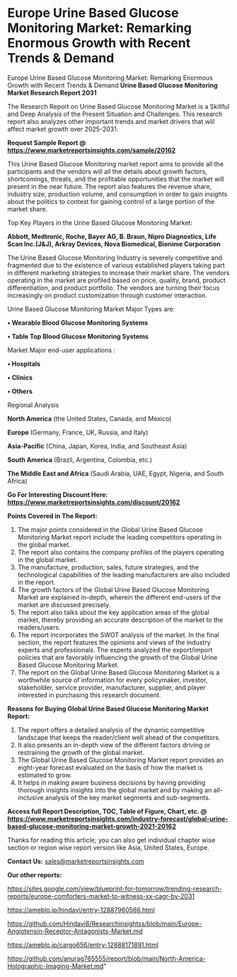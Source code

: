 # Europe Urine Based Glucose Monitoring Market: Remarking Enormous Growth with Recent Trends & Demand
Europe Urine Based Glucose Monitoring Market: Remarking Enormous Growth with Recent Trends & Demand
<strong>Urine Based Glucose Monitoring Market Research Report 2031</strong>

The Research Report on Urine Based Glucose Monitoring Market is a Skillful and Deep Analysis of the Present Situation and Challenges. This research report also analyzes other important trends and market drivers that will affect market growth over 2025-2031.

<strong>Request Sample Report @ <a href=https://www.marketreportsinsights.com/sample/20162>https://www.marketreportsinsights.com/sample/20162</a></strong>

This Urine Based Glucose Monitoring market report aims to provide all the participants and the vendors will all the details about growth factors, shortcomings, threats, and the profitable opportunities that the market will present in the near future. The report also features the revenue share, industry size, production volume, and consumption in order to gain insights about the politics to contest for gaining control of a large portion of the market share.

Top Key Players in the Urine Based Glucose Monitoring Market:

<strong>Abbott, Medtronic, Roche, Bayer AG, B. Braun, Nipro Diagnostics, Life Scan Inc.(J&J), Arkray Devices, Nova Biomedical, Bionime Corporation</strong>

The Urine Based Glucose Monitoring Industry is severely competitive and fragmented due to the existence of various established players taking part in different marketing strategies to increase their market share. The vendors operating in the market are profiled based on price, quality, brand, product differentiation, and product portfolio. The vendors are turning their focus increasingly on product customization through customer interaction.

Urine Based Glucose Monitoring Market Major Types are:

<strong>• Wearable Blood Glucose Monitoring Systems

• Table Top Blood Glucose Monitoring Systems</strong>

Market Major end-user applications :

<strong>• Hospitals

• Clinics

• Others</strong>

Regional Analysis

</u><strong><b>North America</b></strong> (the United States, Canada, and Mexico)

<strong><b>Europe </b></strong>(Germany, France, UK, Russia, and Italy)

<strong><b>Asia-Pacific</b></strong> (China, Japan, Korea, India, and Southeast Asia)

<strong><b>South America</b></strong> (Brazil, Argentina, Colombia, etc.)

<strong><b>The Middle East and Africa</b></strong> (Saudi Arabia, UAE, Egypt, Nigeria, and South Africa)

<strong>Go For Interesting Discount Here: <a href=https://www.marketreportsinsights.com/discount/20162>https://www.marketreportsinsights.com/discount/20162</a></strong>

<strong>Points Covered in The Report:</strong>
<ol>
  <li>The major points considered in the Global Urine Based Glucose Monitoring Market report include the leading competitors operating in the global market.</li>
  <li>The report also contains the company profiles of the players operating in the global market.</li>
  <li>The manufacture, production, sales, future strategies, and the technological capabilities of the leading manufacturers are also included in the report.</li>
  <li>The growth factors of the Global Urine Based Glucose Monitoring Market are explained in-depth, wherein the different end-users of the market are discussed precisely.</li>
  <li>The report also talks about the key application areas of the global market, thereby providing an accurate description of the market to the readers/users.</li>
  <li>The report incorporates the SWOT analysis of the market. In the final section, the report features the opinions and views of the industry experts and professionals. The experts analyzed the export/import policies that are favorably influencing the growth of the Global Urine Based Glucose Monitoring Market.</li>
  <li>The report on the Global Urine Based Glucose Monitoring Market is a worthwhile source of information for every policymaker, investor, stakeholder, service provider, manufacturer, supplier, and player interested in purchasing this research document.</li>
</ol>
<strong>Reasons for Buying Global Urine Based Glucose Monitoring Market Report:</strong>

<ol>
  <li>The report offers a detailed analysis of the dynamic competitive landscape that keeps the reader/client well ahead of the competitors.</li>
  <li>It also presents an in-depth view of the different factors driving or restraining the growth of the global market.</li>
  <li>The Global Urine Based Glucose Monitoring Market report provides an eight-year forecast evaluated on the basis of how the market is estimated to grow.</li>
  <li>It helps in making aware business decisions by having providing thorough insights insights into the global market and by making an all-inclusive analysis of the key market segments and sub-segments.</li>
</ol>
<strong>Access full Report Description, TOC, Table of Figure, Chart, etc. @ <a href=https://www.marketreportsinsights.com/industry-forecast/global-urine-based-glucose-monitoring-market-growth-2021-20162>https://www.marketreportsinsights.com/industry-forecast/global-urine-based-glucose-monitoring-market-growth-2021-20162</a></strong>


Thanks for reading this article; you can also get individual chapter wise section or region wise report version like Asia, United States, Europe.

<strong>Contact Us:</strong>
sales@marketreportsinsights.com

<strong>Our other reports:</strong>

<a href=https://sites.google.com/view/blueprint-for-tomorrow/trending-research-reports/europe-comforters-market-to-witness-xx-cagr-by-2031>https://sites.google.com/view/blueprint-for-tomorrow/trending-research-reports/europe-comforters-market-to-witness-xx-cagr-by-2031</a>

<a href=https://ameblo.jp/hindavi/entry-12887960566.html>https://ameblo.jp/hindavi/entry-12887960566.html</a>

<a href=https://github.com/Hindavi8/Researchinsightss/blob/main/Europe-Angiotensin-Receptor-Antagonists-Market.md>https://github.com/Hindavi8/Researchinsightss/blob/main/Europe-Angiotensin-Receptor-Antagonists-Market.md</a>

<a href=https://ameblo.jp/cargo656/entry-12888171891.html>https://ameblo.jp/cargo656/entry-12888171891.html</a>

<a href=https://github.com/anurag765555/report/blob/main/North-America-Holographic-Imaging-Market.md>https://github.com/anurag765555/report/blob/main/North-America-Holographic-Imaging-Market.md</a>"

